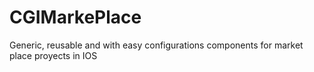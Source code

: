 # CGIMarkePlace
Generic, reusable and with easy configurations components for market place proyects in IOS
